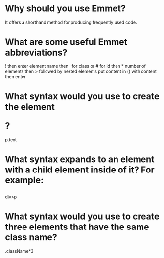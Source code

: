 # Why should you use Emmet?
It offers a shorthand method for producing frequently used code.
# What are some useful Emmet abbreviations?
! then enter
element name then . for class or # for id then * number of elements then > followed by nested elements put content in () with content then enter
# What syntax would you use to create the element <p class="text"></p>?
p.text
# What syntax expands to an element with a child element inside of it? For example: <div><p></p></div>
div>p
# What syntax would you use to create three elements that have the same class name?
.className*3